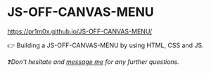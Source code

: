 # JS-OFF-CANVAS-MENU
https://pr1m0x.github.io/JS-OFF-CANVAS-MENU/

👉 Building a JS-OFF-CANVAS-MENU by using HTML, CSS and JS.

❓*Don't hesitate and [message me](mailto:kraemer.timo1@gmail.com) for any further questions.*
